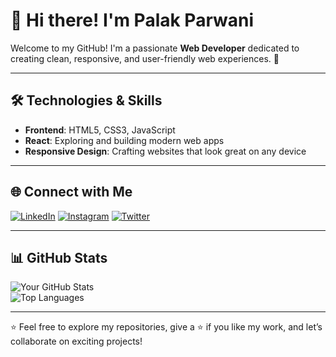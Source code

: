 # 👋 Hi there! I'm Palak Parwani 

Welcome to my GitHub! I'm a passionate **Web Developer** dedicated to creating clean, responsive, and user-friendly web experiences. 🚀  

---

## 🛠️ Technologies & Skills  
- **Frontend**: HTML5, CSS3, JavaScript  
- **React**: Exploring and building modern web apps  
- **Responsive Design**: Crafting websites that look great on any device  

---



## 🌐 Connect with Me  
[![LinkedIn](https://img.shields.io/badge/LinkedIn-0077B5?style=for-the-badge&logo=linkedin&logoColor=white)](https://www.linkedin.com/in/palak-parwani-203a36236/) [![Instagram](https://img.shields.io/badge/Instagram-E4405F?style=for-the-badge&logo=instagram&logoColor=white)](https://www.instagram.com/palakparwanii__/) [![Twitter](https://img.shields.io/badge/Twitter-1DA1F2?style=for-the-badge&logo=twitter&logoColor=white)](https://x.com/palakparwani__)



---

## 📊 GitHub Stats  

![Your GitHub Stats](https://github-readme-stats.vercel.app/api?username=palak-parwani&show_icons=true&theme=radical)  
![Top Languages](https://github-readme-stats.vercel.app/api/top-langs/?username=palak-parwani&layout=compact&theme=radical)
 

---

⭐️ Feel free to explore my repositories, give a ⭐️ if you like my work, and let’s collaborate on exciting projects!  
